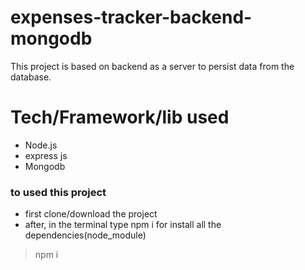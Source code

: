 # expenses-tracker-backend-mongodb
This project is based on backend as a server to persist data from the database.

# Tech/Framework/lib used
  * Node.js
  * express js
  * Mongodb
  
### to used this project
   * first clone/download the project
   * after, in the terminal type npm i for install all the dependencies(node_module)
>npm i
